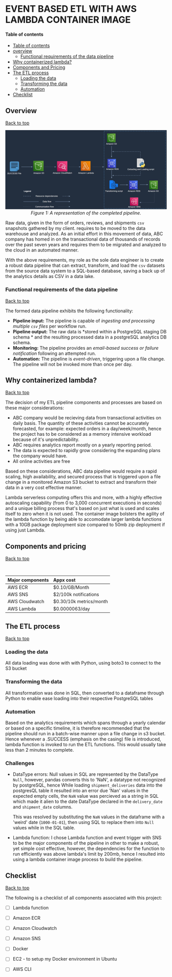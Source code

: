 # EVENT BASED ETL WITH AWS LAMBDA CONTAINER IMAGE


#### Table of contents 

   - [Table of contents](#table-of-contents)
  - [overview](#overview)
    - [Functional requirements of the data pipeline](#functional-requirements-of-the-data-pipeline)
  - [Why containerized lambda?](#why-containerized-lambda)
  - [Components and Pricing](#Components-and-Pricing)
  - [The ETL process](#The-ETL-process)
      - [Loading the data](#Loading-the-data)
      - [Transforming the data](#Transforming-the-data)
      - [Automation](#automation)
  - [Checklist](#Loading-the-data)


## Overview
[Back to top](#table-of-contents)

<p align='center'>
     <img src="figs/data2bots-architecture.jpg"
     alt='Figure 1: Completed data pipeline'
     width=1000px/>
     <br>
     <em>Figure 1: A representation of the completed pipeline.</em>
</p>

Raw data, given in the form of orders, reviews, and shipments `csv` snapshots gathered by my client. requires to be moved to the data warehouse and analyzed. As an initial effort in this movement of data, ABC company has homed in on the transactional data of thousands of records over the past seven years and requires them to be migrated and analyzed to the cloud in an automated manner.  

With the above requirements, my role as the sole data engineer is to create a robust data pipeline that can extract, transform, and load the `csv` datasets from the source data system to a SQL-based database, saving a back up of the analytics details as CSV in a data lake.

### Functional requirements of the data pipeline
[Back to top](#table-of-contents)

The formed data pipeline exhibits the following functionality: 

 - **Pipeline input:** The pipeline is capable of *ingesting and processing multiple `csv` files* per workflow run.
 - **Pipeline output:** The raw data is *stored within a PostgreSQL staging DB schema * and the resulting processed data in a postgreSQL analytics DB schema.   
 - **Monitoring:** The pipeline provides an *email-based success or failure notification* following an attempted run.  
 - **Automation:** The pipeline is *event-driven*, triggering upon a file change. The pipeline will not be invoked more than once per day. 


## Why containerized lambda?
[Back to top](#table-of-contents)

The decision of my ETL pipeline components and processes are based on these major considerations:
- ABC company would be recieving data from transactional activities on daily basis. The quantity of these activities cannot be accurately forecasted, for example: expected orders in a day/week/month, hence the project has to be considered as a memory intensive workload because of it's unpredictability.
- ABC requires analytics report mostly on a yearly reporting period.
- The data is expected to rapidly grow considering the expanding plans the company would have.
- All online activities are free

Based on these considerations, ABC data pipeline would require a rapid scaling, high availability, and secured process that is triggered upon a file change in a monitored Amazon S3 bucket to extract and transform their data in a very cost effective manner.

Lambda serverless computing offers this and more, with a highly effective autoscaling capability (from 0 to 3,000 concurrent executions in seconds) and a unique billing process that's based on just what is used and scales itself to zero when it is not used.
The container image bolsters the agility of the lambda function by being able to accomodate larger lambda functions with a 10GB package deployment size compared to 50mb zip deployment if using just Lambda.


## Components and pricing
[Back to top](#table-of-contents)


   <br>

 | Major components | Appx cost | 
 | :--------------- | :---------| 
 | AWS ECR       | $0.10/GB/Month | 
 | AWS SNS           |$2/100k notifications |
 | AWS Cloudwatch                   | $0.30/10k metrics/month|  
 | AWS Lambda                   |$0.0000063/day|  



## The ETL process
[Back to top](#table-of-contents)

### Loading the data
All data loading was done with with Python, using boto3 to connect to the S3 bucket

### Transforming the data
All transformation was done in SQL, then converted to a dataframe through Python to enable ease loading into their respective PostgreSQL tables

### Automation
Based on the analytics requirements which spans through a yearly calendar or based on a specific timeline, it is therefore recommended that the pipeline should run in a batch-wise manner upon a file change in s3 bucket. Hence whenever a .SUCCESS (emphasis on the casing) file is introduced, lambda function is invoked to run the ETL functions. This would usually take less than 2 minutes to complete.

### Challenges
- DataType errors:
      Null values in SQL are represented by the DataType `Null`, however, pandas converts this to 'NaN', a datatype not recognized by postgreSQL, hence 
      While loading `shipment_deliveries` data into the postgresQL table it resulted into an error due 'Nan' values in the expected empty cells, the `NaN` value was       percieved as a string in SQL which made it alien to the date DataType declared in the `delivery_date` and `shipment_date` columns.
      
   This was resolved by substituting the `NaN` values in the dataframe with a 'weird' date (`1000-01-01`), then using SQL to replace them into `Null` values while      in the SQL table.
   
- Lambda function:
      I chose Lambda function and event trigger with SNS to be the major components of the pipeline in other to make a robust, yet simple cost effective, however, the dependencies for the function to run efficiently was above lambda's limit by 200mb, hence I resulted into using a lambda container image process to build the pipeline.
      
 
 
## Checklist
[Back to top](#table-of-contents)

The following is a checklist of all components associated with this project: 

 - [ ] Lambda function
 - [ ] Amazon ECR
 - [ ] Amazon Cloudwatch
 - [ ] Amazon SNS
 - [ ] Docker
 - [ ] EC2 - to setup my Docker environment in Ubuntu
 - [ ] AWS CLI     





